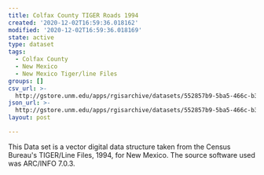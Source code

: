 ```yaml
---
title: Colfax County TIGER Roads 1994
created: '2020-12-02T16:59:36.018162'
modified: '2020-12-02T16:59:36.018169'
state: active
type: dataset
tags:
  - Colfax County
  - New Mexico
  - New Mexico Tiger/line Files
groups: []
csv_url: >-
  http://gstore.unm.edu/apps/rgisarchive/datasets/552857b9-5ba5-466c-b3ba-d942dfb06a7c/tlf207shp.derived.csv
json_url: >-
  http://gstore.unm.edu/apps/rgisarchive/datasets/552857b9-5ba5-466c-b3ba-d942dfb06a7c/tlf207shp.derived.json
layout: post

---
```

This Data set is a vector digital data structure taken from the Census Bureau's TIGER/Line Files, 1994, for New Mexico.  The source software used was ARC/INFO 7.0.3.

